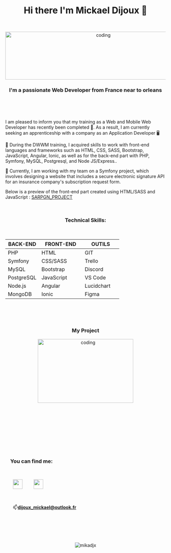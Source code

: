 
<h1 align="center">Hi there I'm Mickael Dijoux 👋</h1>
<br><p align="center"><img alt="coding" width="600" height="150" src="https://zupimages.net/up/22/47/hxxm.jpg" alt="" /></p>
<h3 align="center">I'm a passionate Web Developer from France near to orleans</h3><br><br><br>

 I am pleased to inform you that my training as a Web and Mobile Web Developer has recently been completed 🎉. As a result, I am currently seeking an apprenticeship with a company as an Application Developer 🖥️
 
🌱 During the DWWM training, I acquired skills to work with front-end languages and frameworks such as HTML, CSS, SASS, Bootstrap, JavaScript, Angular, Ionic, as well as for the back-end part with PHP, Symfony, MySQL, Postgresql, and Node JS/Express..

 🔭 Currently, I am working with my team on a Symfony project, which involves designing a website that includes a secure electronic signature API for an insurance company's subscription request form.
 
 Below is a preview of the front-end part created using HTML/SASS and JavaScript : <a href="https://github.com/Mikadjx/Sargn_Project">SARPGN_PROJECT</a>


<br><h3 align="center">Technical Skills:</h3><br>

<table>
  <thead>
    <tr>
      <th>BACK-END</th>
      <th style="width: 120px; text-align: center">FRONT-END</th>
      <th style="width: 100px; text-align: center">OUTILS</th>
    </tr>
  </thead>
  <tbody>
    <tr>
      <td>PHP</td>
      <td>HTML</td>
      <td>GIT</td>
    </tr>
    <tr>
      <td>Symfony</td>
      <td>CSS/SASS</td>
      <td>Trello</td>
    </tr>
    <tr>
      <td>MySQL</td>
      <td>Bootstrap</td>
      <td>Discord</td>
    </tr>
    <tr>
      <td>PostgreSQL</td>
      <td>JavaScript</td>
      <td>VS Code</td>
    </tr>
    <tr>
      <td>Node.js</td>
      <td>Angular</td>
      <td>Lucidchart</td>
    </tr>
    <tr>
      <td>MongoDB</td>
      <td>Ionic</td>
      <td>Figma</td>
    </tr>
  </tbody>
</table>

<br><br><br><h3 align="center">My Project </h3>
<p align="center">
<img alt="coding" width="300" height="200" src="https://media.tenor.com/2uyENRmiUt0AAAAC/coding.gif">

        
<br><br><br><br><br><br><br><br><h3 align="left">&nbsp; &nbsp;&nbsp;You can find me:</h3><ul><br><p align="left"><a href="https://www.linkedin.com/in/mickael-dijoux-a58797252"><img src="https://zupimages.net/up/22/14/s2g7.png" width="30px"/></a> &nbsp; &nbsp; &nbsp; &nbsp;
<a href="https://twitter.com/Mickael_djx"><img src="https://zupimages.net/up/22/47/y776.png" width="30px"/></a><p align="left">
<br> <p align="left">📫**dijoux_mickael@outlook.fr**</p>
 </ul>
<br> 
<br>
 
<p align="center">
<br><br><img src="https://komarev.com/ghpvc/?username=mikadjx&label=Profile%20views&color=0e75b6&style=flat" alt="mikadjx"/></p>




